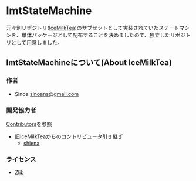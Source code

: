 # ImtStateMachine

元々別リポジトリ([IceMilkTea](https://github.com/Sinoa/IceMilkTea))のサブセットとして実装されていたステートマシンを、単体パッケージとして配布することを決めましたので、独立したリポジトリとして用意しました。

## ImtStateMachineについて(About IceMilkTea)

### 作者

* Sinoa <sinoans@gmail.com>

### 開発協力者

[Contributors](https://github.com/Sinoa/ImtStateMachine/graphs/contributors)を参照

* 旧IceMilkTeaからのコントリビュータ引き継ぎ
  * [shiena](https://github.com/shiena)

### ライセンス

* [Zlib](https://opensource.org/licenses/Zlib)
